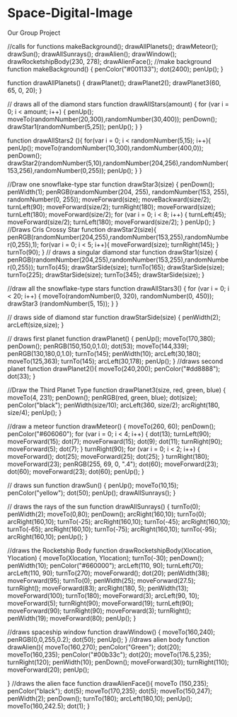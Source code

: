 # Space-Digital-Image
Our Group Project

//calls for functions
makeBackground();
drawAllPlanets();
drawMeteor();
drawSun();
drawAllSunrays();
drawAlien();
drawWindow();
drawRocketshipBody(230, 278);
drawAlienFace();
//make background
function makeBackground() {
  penColor("#001133");
  dot(2400);
  penUp();
}

function drawAllPlanets() {
  drawPlanet();
  drawPlanet2();
  drawPlanet3(60, 65, 0, 20);
}

// draws all of the diamond stars
function drawAllStars(amount) {
  for (var i = 0; i < amount; i++) {
    penUp();
    moveTo(randomNumber(20,300),randomNumber(30,400));
    penDown();
    drawStar1(randomNumber(5,25));
    penUp();
  }
}

function drawAllStars2 (){
for(var i = 0; i < randomNumber(5,15); i++){
  penUp();
moveTo(randomNumber(10,300),randomNumber(400,0));
penDown();
drawStar2(randomNumber(5,10),randomNumber(204,256),randomNumber(153,256),randomNumber(0,255));
penUp();
 }
} 

//Draw one snowflake-type star
function drawStar3(size) {
  penDown();
  penWidth(1);
  penRGB(randomNumber(204, 255), randomNumber(153, 255), randomNumber(0, 255));
  moveForward(size);
  moveBackward(size/2);
  turnLeft(90);
  moveForward(size/2);
  turnRight(180);
  moveForward(size);
  turnLeft(180);
  moveForward(size/2);
  for (var i = 0; i < 8; i++) {
    turnLeft(45);
    moveForward(size/2);
    turnLeft(180);
    moveForward(size/2);
  }
  penUp();
}
//Draws Cris Crossy Star
function drawStar2(size){
  penRGB(randomNumber(204,255),randomNumber(153,255),randomNumber(0,255),1);
  for(var i = 0; i < 5; i++){
    moveForward(size);
    turnRight(145);
  }
  turnTo(90);
}
// draws a singular diamond star
function drawStar1(size) {
  penRGB(randomNumber(204,255),randomNumber(153,255),randomNumber(0,255));
  turnTo(45);
  drawStarSide(size);
  turnTo(165);
  drawStarSide(size);
  turnTo(225);
  drawStarSide(size);
  turnTo(345);
  drawStarSide(size);
}

//draw all the snowflake-type stars
function drawAllStars3() {
  for (var i = 0; i < 20; i++) {
    moveTo(randomNumber(0, 320), randomNumber(0, 450));
    drawStar3 (randomNumber(5, 15));
  }
}

// draws side of diamond star
function drawStarSide(size) {
  penWidth(2);
  arcLeft(size,size);
}

// draws first planet
function drawPlanet() {
  penUp();
  moveTo(170,380);
  penDown();
  penRGB(150,150,0,1.0);
  dot(53);
  moveTo(144,339);
  penRGB(130,180,0,1.0);
  turnTo(145);
  penWidth(10);
  arcLeft(30,180);
  moveTo(125,363);
  turnTo(145);
  arcLeft(30,178);
  penUp();
}
//draws second planet
function drawPlanet2(){
  moveTo(240,200);
  penColor("#dd8888");
  dot(33);
}


//Draw the Third Planet Type
function drawPlanet3(size, red, green, blue) {
  moveTo(4, 231);
 penDown();
 penRGB(red, green, blue);
 dot(size);
 penColor("black");
 penWidth(size/10);
 arcLeft(360, size/2);
 arcRight(180, size/4);
 penUp();
} 

//draw a meteor
function drawMeteor() {
  moveTo(260, 60);
  penDown();
  penColor("#606060");
for (var i = 0; i < 4; i++) {
    dot(13);
  turnLeft(90);
  moveForward(15);
  dot(7);
  moveForward(15);
  dot(9);
  dot(11);
  turnRight(90);
  moveForward(5);
  dot(7);
  } 
  turnRight(90);
for (var i = 0; i < 2; i++) {
  moveForward();
  dot(25);
  moveForward(25);
  dot(25);
  } 
  turnRight(180);
  moveForward(23);
  penRGB(255, 69, 0, ".4");
  dot(60);
  moveForward(23);
  dot(60);
  moveForward(23);
  dot(60);
  penUp();
}

// draws sun
function drawSun() {
  penUp();
  moveTo(10,15);
  penColor("yellow");
  dot(50);
  penUp();
  drawAllSunrays();
}

// draws the rays of the sun
function drawAllSunrays() {
  turnTo(0);
  penWidth(2);
  moveTo(0,80);
  penDown();
  arcRight(160,10);
  turnTo(0);
  arcRight(160,10);
  turnTo(-25);
  arcRight(160,10);
  turnTo(-45);
  arcRight(160,10);
  turnTo(-65);
  arcRight(160,10);
  turnTo(-75);
  arcRight(160,10);
  turnTo(-95);
  arcRight(160,10);
  penUp();
}

//draws the Rocketship Body
function drawRocketshipBody(Xlocation, Ylocation) {
  moveTo(Xlocation, Ylocation);
  turnTo(-30);
  penDown();
  penWidth(10);
  penColor("#660000");
  arcLeft(110, 90);
  turnLeft(70);
  arcLeft(110, 90);
  turnTo(270);
  moveForward();
  dot(20);
  penWidth(38);
  moveForward(95);
  turnTo(0);
  penWidth(25);
  moveForward(27.5);
  turnRight();
  moveForward(83);
  arcRight(180, 5);
  penWidth(13);
  moveForward(100);
  turnTo(180);
  moveForward(3);
  arcLeft(90, 10);
  moveForward(5);
  turnRight(90);
  moveForward(19);
  turnLeft(90);
  moveForward(90);
  turnRight(90);
  moveForward(3);
  turnRight();
  penWidth(19);
  moveForward(80);
  penUp();
}

//draws spaceship window
function drawWindow() {
  moveTo(160,240);
  penRGB(0,0,255,0.2);
  dot(50);
  penUp();
}
//draws alien body
function drawAlien(){
   moveTo(160,270);
   penColor("Green");
  dot(20);
  moveTo(160,235);
  penColor("#00b33c");
  dot(20);
  moveTo(176.5,235);
  turnRight(120);
  penWidth(10);
  penDown();
  moveForward(30);
  turnRight(110);
  moveForward(20);
  penUp();
  
}
//draws the alien face
function drawAlienFace(){
   moveTo (150,235);
  penColor("black");
  dot(5);
  moveTo(170,235);
  dot(5);
  moveTo(150,247);
  penWidth(2);
  penDown();
  turnTo(180);
  arcLeft(180,10);
  penUp();
  moveTo(160,242.5);
  dot(1);
}
